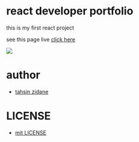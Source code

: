 # react developer portfolio
this is my first react project

see this page live [click here](https://reactdev-portfo.netlify.app/)

<img src='./src/assets/localhost_5173_(Nest Hub Max).png'>

# author
- [tahsin zidane](https://tahsinportfo.netlify.app/)


 # LICENSE

  - [mit LICENSE](./LICENSE)



